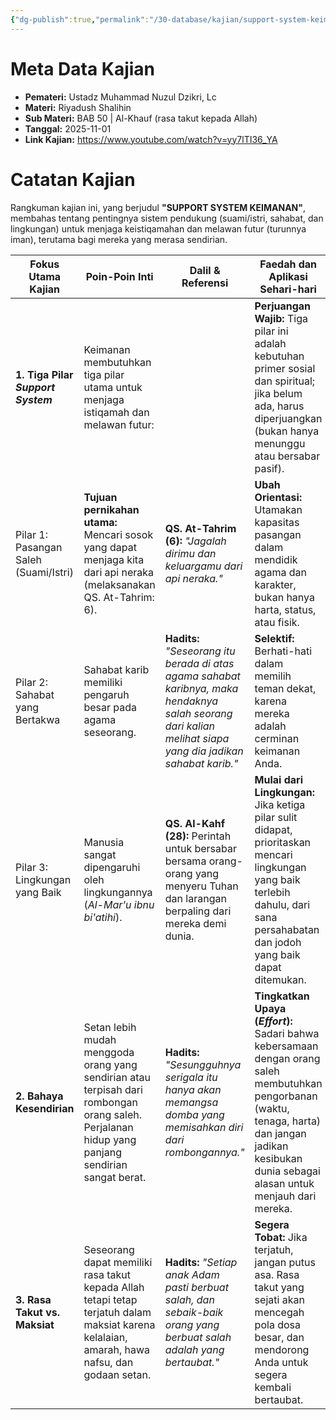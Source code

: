 ```yaml
---
{"dg-publish":true,"permalink":"/30-database/kajian/support-system-keimanan/","tags":["kajian"]}
---
```





# Meta Data Kajian 
<div><ul class="dataview list-view-ul"><li><span><strong>Pemateri:</strong> Ustadz Muhammad Nuzul Dzikri, Lc</span></li><li><span><strong>Materi:</strong> Riyadush Shalihin</span></li><li><span><strong>Sub Materi:</strong> BAB 50 | Al-Khauf (rasa takut kepada Allah)</span></li><li><span><strong>Tanggal:</strong> 2025-11-01</span></li><li><span><strong>Link Kajian:</strong> <a rel="noopener nofollow" class="external-link" href="https://www.youtube.com/watch?v=yy7lTI36_YA" target="_blank">https://www.youtube.com/watch?v=yy7lTI36_YA</a></span></li></ul></div>

# Catatan Kajian
Rangkuman kajian ini, yang berjudul **"SUPPORT SYSTEM KEIMANAN"**, membahas tentang pentingnya sistem pendukung (suami/istri, sahabat, dan lingkungan) untuk menjaga keistiqamahan dan melawan futur (turunnya iman), terutama bagi mereka yang merasa sendirian.

| **Fokus Utama Kajian**                | **Poin-Poin Inti**                                                                                                                              | **Dalil & Referensi**                                                                                                                                       | **Faedah dan Aplikasi Sehari-hari**                                                                                                                                                                      |
| ------------------------------------- | ----------------------------------------------------------------------------------------------------------------------------------------------- | ----------------------------------------------------------------------------------------------------------------------------------------------------------- | -------------------------------------------------------------------------------------------------------------------------------------------------------------------------------------------------------- |
| **1. Tiga Pilar _Support System_**    | Keimanan membutuhkan tiga pilar utama untuk menjaga istiqamah dan melawan futur:                                                                |                                                                                                                                                             | **Perjuangan Wajib:** Tiga pilar ini adalah kebutuhan primer sosial dan spiritual; jika belum ada, harus diperjuangkan (bukan hanya menunggu atau bersabar pasif).                                       |
| Pilar 1: Pasangan Saleh (Suami/Istri) | **Tujuan pernikahan utama:** Mencari sosok yang dapat menjaga kita dari api neraka (melaksanakan QS. At-Tahrim: 6).                             | **QS. At-Tahrim (6):** _"Jagalah dirimu dan keluargamu dari api neraka."_                                                                                   | **Ubah Orientasi:** Utamakan kapasitas pasangan dalam mendidik agama dan karakter, bukan hanya harta, status, atau fisik.                                                                                |
| Pilar 2: Sahabat yang Bertakwa        | Sahabat karib memiliki pengaruh besar pada agama seseorang.                                                                                     | **Hadits:** _"Seseorang itu berada di atas agama sahabat karibnya, maka hendaknya salah seorang dari kalian melihat siapa yang dia jadikan sahabat karib."_ | **Selektif:** Berhati-hati dalam memilih teman dekat, karena mereka adalah cerminan keimanan Anda.                                                                                                       |
| Pilar 3: Lingkungan yang Baik         | Manusia sangat dipengaruhi oleh lingkungannya (_Al-Mar'u ibnu bi'atihi_).                                                                       | **QS. Al-Kahf (28):** Perintah untuk bersabar bersama orang-orang yang menyeru Tuhan dan larangan berpaling dari mereka demi dunia.                         | **Mulai dari Lingkungan:** Jika ketiga pilar sulit didapat, prioritaskan mencari lingkungan yang baik terlebih dahulu, dari sana persahabatan dan jodoh yang baik dapat ditemukan.                       |
| **2. Bahaya Kesendirian**             | Setan lebih mudah menggoda orang yang sendirian atau terpisah dari rombongan orang saleh. Perjalanan hidup yang panjang sendirian sangat berat. | **Hadits:** _"Sesungguhnya serigala itu hanya akan memangsa domba yang memisahkan diri dari rombongannya."_                                                 | **Tingkatkan Upaya (_Effort_):** Sadari bahwa kebersamaan dengan orang saleh membutuhkan pengorbanan (waktu, tenaga, harta) dan jangan jadikan kesibukan dunia sebagai alasan untuk menjauh dari mereka. |
| **3. Rasa Takut vs. Maksiat**         | Seseorang dapat memiliki rasa takut kepada Allah tetapi tetap terjatuh dalam maksiat karena kelalaian, amarah, hawa nafsu, dan godaan setan.    | **Hadits:** _"Setiap anak Adam pasti berbuat salah, dan sebaik-baik orang yang berbuat salah adalah yang bertaubat."_                                       | **Segera Tobat:** Jika terjatuh, jangan putus asa. Rasa takut yang sejati akan mencegah pola dosa besar, dan mendorong Anda untuk segera kembali bertaubat.                                              |
 